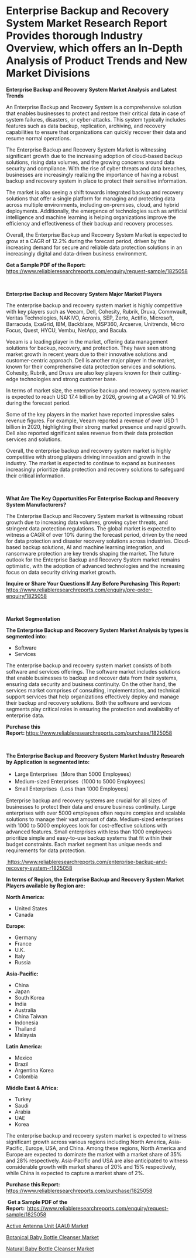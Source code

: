 <p><h1>Enterprise Backup and Recovery System Market Research Report Provides thorough Industry Overview, which offers an In-Depth Analysis of Product Trends and New Market Divisions</h1></p><p><strong>Enterprise Backup and Recovery System Market Analysis and Latest Trends</strong></p>
<p><p>An Enterprise Backup and Recovery System is a comprehensive solution that enables businesses to protect and restore their critical data in case of system failures, disasters, or cyber-attacks. This system typically includes features such as data backup, replication, archiving, and recovery capabilities to ensure that organizations can quickly recover their data and resume normal operations.</p><p>The Enterprise Backup and Recovery System Market is witnessing significant growth due to the increasing adoption of cloud-based backup solutions, rising data volumes, and the growing concerns around data security and compliance. With the rise of cyber threats and data breaches, businesses are increasingly realizing the importance of having a robust backup and recovery system in place to protect their sensitive information.</p><p>The market is also seeing a shift towards integrated backup and recovery solutions that offer a single platform for managing and protecting data across multiple environments, including on-premises, cloud, and hybrid deployments. Additionally, the emergence of technologies such as artificial intelligence and machine learning is helping organizations improve the efficiency and effectiveness of their backup and recovery processes.</p><p>Overall, the Enterprise Backup and Recovery System Market is expected to grow at a CAGR of 12.2% during the forecast period, driven by the increasing demand for secure and reliable data protection solutions in an increasingly digital and data-driven business environment.</p></p>
<p><strong>Get a Sample PDF of the Report:&nbsp;</strong> <a href="https://www.reliableresearchreports.com/enquiry/request-sample/1825058">https://www.reliableresearchreports.com/enquiry/request-sample/1825058</a></p>
<p>&nbsp;</p>
<p><strong>Enterprise Backup and Recovery System Major Market Players</strong></p>
<p><p>The enterprise backup and recovery system market is highly competitive with key players such as Veeam, Dell, Cohesity, Rubrik, Druva, Commvault, Veritas Technologies, NAKIVO, Acronis, SEP, Zerto, Actifio, Microsoft, Barracuda, ExaGrid, IBM, Backblaze, MSP360, Arcserve, Unitrends, Micro Focus, Quest, HYCU, Vembu, NetApp, and Bacula. </p><p>Veeam is a leading player in the market, offering data management solutions for backup, recovery, and protection. They have seen strong market growth in recent years due to their innovative solutions and customer-centric approach. Dell is another major player in the market, known for their comprehensive data protection services and solutions. Cohesity, Rubrik, and Druva are also key players known for their cutting-edge technologies and strong customer base.</p><p>In terms of market size, the enterprise backup and recovery system market is expected to reach USD 17.4 billion by 2026, growing at a CAGR of 10.9% during the forecast period.</p><p>Some of the key players in the market have reported impressive sales revenue figures. For example, Veeam reported a revenue of over USD 1 billion in 2020, highlighting their strong market presence and rapid growth. Dell also reported significant sales revenue from their data protection services and solutions.</p><p>Overall, the enterprise backup and recovery system market is highly competitive with strong players driving innovation and growth in the industry. The market is expected to continue to expand as businesses increasingly prioritize data protection and recovery solutions to safeguard their critical information.</p></p>
<p>&nbsp;</p>
<p><strong>What Are The Key Opportunities For Enterprise Backup and Recovery System Manufacturers?</strong></p>
<p><p>The Enterprise Backup and Recovery System market is witnessing robust growth due to increasing data volumes, growing cyber threats, and stringent data protection regulations. The global market is expected to witness a CAGR of over 10% during the forecast period, driven by the need for data protection and disaster recovery solutions across industries. Cloud-based backup solutions, AI and machine learning integration, and ransomware protection are key trends shaping the market. The future outlook for the Enterprise Backup and Recovery System market remains optimistic, with the adoption of advanced technologies and the increasing focus on data security driving market growth.</p></p>
<p><strong>Inquire or Share Your Questions If Any Before Purchasing This Report:</strong> <a href="https://www.reliableresearchreports.com/enquiry/pre-order-enquiry/1825058">https://www.reliableresearchreports.com/enquiry/pre-order-enquiry/1825058</a></p>
<p>&nbsp;</p>
<p><strong>Market Segmentation</strong></p>
<p><strong>The Enterprise Backup and Recovery System Market Analysis by types is segmented into:</strong></p>
<p><ul><li>Software</li><li>Services</li></ul></p>
<p><p>The enterprise backup and recovery system market consists of both software and services offerings. The software market includes solutions that enable businesses to backup and recover data from their systems, ensuring data security and business continuity. On the other hand, the services market comprises of consulting, implementation, and technical support services that help organizations effectively deploy and manage their backup and recovery solutions. Both the software and services segments play critical roles in ensuring the protection and availability of enterprise data.</p></p>
<p><strong>Purchase this Report:&nbsp;</strong><a href="https://www.reliableresearchreports.com/purchase/1825058">https://www.reliableresearchreports.com/purchase/1825058</a></p>
<p>&nbsp;</p>
<p><strong>The Enterprise Backup and Recovery System Market Industry Research by Application is segmented into:</strong></p>
<p><ul><li>Large Enterprises（More than 5000 Employees）</li><li>Medium-sized Enterprises（1000 to 5000 Employees）</li><li>Small Enterprises（Less than 1000 Employees）</li></ul></p>
<p><p>Enterprise backup and recovery systems are crucial for all sizes of businesses to protect their data and ensure business continuity. Large enterprises with over 5000 employees often require complex and scalable solutions to manage their vast amount of data. Medium-sized enterprises with 1000 to 5000 employees look for cost-effective solutions with advanced features. Small enterprises with less than 1000 employees prioritize simple and easy-to-use backup systems that fit within their budget constraints. Each market segment has unique needs and requirements for data protection.</p></p>
<p><a href="https://www.reliableresearchreports.com/enterprise-backup-and-recovery-system-r1825058">&nbsp;https://www.reliableresearchreports.com/enterprise-backup-and-recovery-system-r1825058</a></p>
<p><strong>In terms of Region, the Enterprise Backup and Recovery System Market Players available by Region are:</strong></p>
<p>
    <p> <strong> North America: </strong>
        <ul>
            <li>United States</li>
            <li>Canada</li>
        </ul>
        </p> 
    <p> <strong> Europe: </strong>
        <ul>
            <li>Germany</li>
            <li>France</li>
            <li>U.K.</li>
            <li>Italy</li>
            <li>Russia</li>
        </ul>
        </p> 
    <p> <strong> Asia-Pacific: </strong>
        <ul>
            <li>China</li>
            <li>Japan</li>
            <li>South Korea</li>
            <li>India</li>
            <li>Australia</li>
            <li>China Taiwan</li>
            <li>Indonesia</li>
            <li>Thailand</li>
            <li>Malaysia</li>
        </ul>
        </p> 
    <p> <strong> Latin America: </strong>
        <ul>
            <li>Mexico</li>
            <li>Brazil</li>
            <li>Argentina Korea</li>
            <li>Colombia</li>
        </ul>
        </p> 
    <p> <strong> Middle East & Africa: </strong>
        <ul>
            <li>Turkey</li>
            <li>Saudi</li>
            <li>Arabia</li>
            <li>UAE</li>
            <li>Korea</li>
        </ul>
    </p>
    </p>
<p><p>The enterprise backup and recovery system market is expected to witness significant growth across various regions including North America, Asia-Pacific, Europe, USA, and China. Among these regions, North America and Europe are expected to dominate the market with a market share of 35% and 28% respectively. Asia-Pacific and USA are also anticipated to witness considerable growth with market shares of 20% and 15% respectively, while China is expected to capture a market share of 2%.</p></p>
<p><strong>Purchase this Report: </strong><a href="https://www.reliableresearchreports.com/purchase/1825058">https://www.reliableresearchreports.com/purchase/1825058</a></p>
<p>&nbsp;<strong>Get a Sample PDF of the Report:&nbsp;&nbsp;</strong><a href="https://www.reliableresearchreports.com/enquiry/request-sample/1825058">https://www.reliableresearchreports.com/enquiry/request-sample/1825058</a></p>
<p><strong></strong></p>
<p><p><a href="https://www.linkedin.com/pulse/decoding-active-antenna-unit-aau-market-metrics-share-3l9ne?trackingId=DTBWZ%2Fk57rnTBIjWsbsN1w%3D%3D">Active Antenna Unit (AAU) Market</a></p><p><a href="https://www.linkedin.com/pulse/decoding-botanical-baby-bottle-cleanser-market-metrics-share-ckx2c?trackingId=M0jj%2Bi8x3WO4xmN6HbCHpg%3D%3D">Botanical Baby Bottle Cleanser Market</a></p><p><a href="https://www.linkedin.com/pulse/natural-baby-bottle-cleanser-market-trends-forecast-competitive-nks4c?trackingId=30ZI3bow3iQ3WYDJwaLeIw%3D%3D">Natural Baby Bottle Cleanser Market</a></p></p>